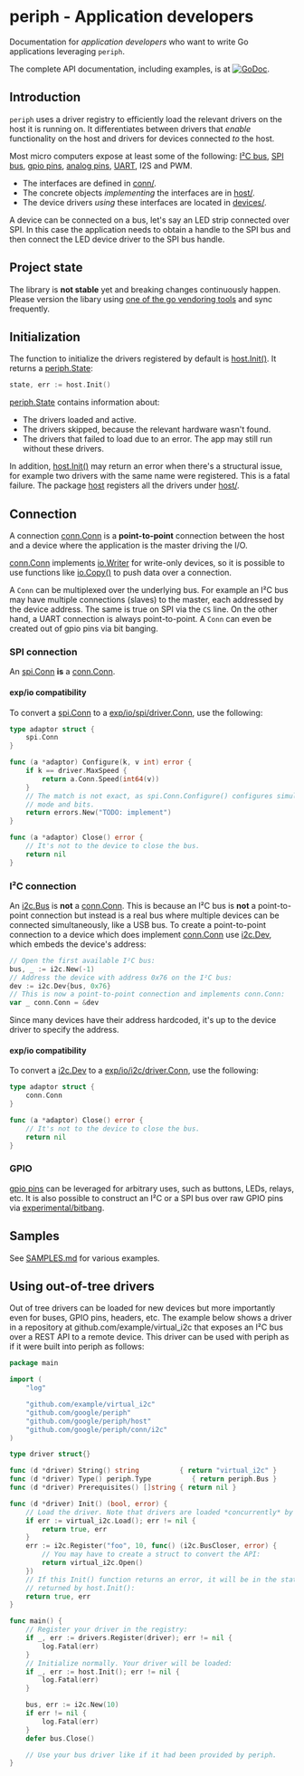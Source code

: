 # periph - Application developers

Documentation for _application developers_ who want to write Go applications
leveraging `periph`.

The complete API documentation, including examples, is at
[![GoDoc](https://godoc.org/github.com/google/periph?status.svg)](https://godoc.org/github.com/google/periph).


## Introduction

`periph` uses a driver registry to efficiently load the relevant drivers on the
host it is running on. It differentiates between drivers that _enable_
functionality on the host and drivers for devices connected _to_ the host.

Most micro computers expose at least some of the following:
[I²C bus](https://godoc.org/github.com/google/periph/conn/i2c#Bus),
[SPI bus](https://godoc.org/github.com/google/periph/conn/spi#Conn),
[gpio
pins](https://godoc.org/github.com/google/periph/conn/gpio#PinIO),
[analog
pins](https://godoc.org/github.com/google/periph/conn/analog),
[UART](https://godoc.org/github.com/google/periph/conn/uart), I2S
and PWM.

* The interfaces are defined in [conn/](../../conn/).
* The concrete objects _implementing_ the interfaces are in
  [host/](../../host/).
* The device drivers _using_ these interfaces are located in
  [devices/](../../devices/).

A device can be connected on a bus, let's say an LED strip connected over SPI.
In this case the application needs to obtain a handle to the SPI bus and then
connect the LED device driver to the SPI bus handle.


## Project state

The library is **not stable** yet and breaking changes continuously happen.
Please version the libary using [one of the go vendoring
tools](https://github.com/golang/go/wiki/PackageManagementTools) and sync
frequently.


## Initialization

The function to initialize the drivers registered by default is
[host.Init()](https://godoc.org/github.com/google/periph/host#Init). It
returns a
[periph.State](https://godoc.org/github.com/google/periph#State):

```go
state, err := host.Init()
```

[periph.State](https://godoc.org/github.com/google/periph#State) contains
information about:

* The drivers loaded and active.
* The drivers skipped, because the relevant hardware wasn't found.
* The drivers that failed to load due to an error. The app may still run without
  these drivers.

In addition,
[host.Init()](https://godoc.org/github.com/google/periph/host#Init) may
return an error when there's a structural issue, for example two drivers with
the same name were registered. This is a fatal failure. The package
[host](https://godoc.org/github.com/google/periph/host) registers all the
drivers under [host/](../../host/).


## Connection

A connection
[conn.Conn](https://godoc.org/github.com/google/periph/conn#Conn)
is a **point-to-point** connection between the host and a device where the
application is the master driving the I/O.

[conn.Conn](https://godoc.org/github.com/google/periph/conn#Conn)
implements [io.Writer](https://golang.org/pkg/io/#Writer) for write-only
devices, so it is possible to use functions like
[io.Copy()](https://golang.org/pkg/io/#Copy) to push data over a connection.

A `Conn` can be multiplexed over the underlying bus. For example an I²C bus may
have multiple connections (slaves) to the master, each addressed by the device
address. The same is true on SPI via the `CS` line. On the other hand, a UART
connection is always point-to-point. A `Conn` can even be created out of gpio
pins via bit banging.


### SPI connection

An
[spi.Conn](https://godoc.org/github.com/google/periph/conn/spi#Conn)
**is** a
[conn.Conn](https://godoc.org/github.com/google/periph/conn#Conn).


#### exp/io compatibility

To convert a
[spi.Conn](https://godoc.org/github.com/google/periph/conn/spi#Conn)
to a
[exp/io/spi/driver.Conn](https://godoc.org/golang.org/x/exp/io/spi/driver#Conn),
use the following:

```go
type adaptor struct {
    spi.Conn
}

func (a *adaptor) Configure(k, v int) error {
    if k == driver.MaxSpeed {
        return a.Conn.Speed(int64(v))
    }
    // The match is not exact, as spi.Conn.Configure() configures simultaneously
    // mode and bits.
    return errors.New("TODO: implement")
}

func (a *adaptor) Close() error {
    // It's not to the device to close the bus.
    return nil
}
```


### I²C connection

An [i2c.Bus](https://godoc.org/github.com/google/periph/conn/i2c#Bus) is **not**
a [conn.Conn](https://godoc.org/github.com/google/periph/conn#Conn).
This is because an I²C bus is **not** a point-to-point connection but instead is
a real bus where multiple devices can be connected simultaneously, like a USB
bus. To create a point-to-point connection to a device which does implement
[conn.Conn](https://godoc.org/github.com/google/periph/conn#Conn) use
[i2c.Dev](https://godoc.org/github.com/google/periph/conn/i2c#Dev), which embeds
the device's address:

```go
// Open the first available I²C bus:
bus, _ := i2c.New(-1)
// Address the device with address 0x76 on the I²C bus:
dev := i2c.Dev{bus, 0x76}
// This is now a point-to-point connection and implements conn.Conn:
var _ conn.Conn = &dev
```

Since many devices have their address hardcoded, it's up to the device driver to
specify the address.


#### exp/io compatibility

To convert a
[i2c.Dev](https://godoc.org/github.com/google/periph/conn/i2c#Dev)
to a
[exp/io/i2c/driver.Conn](https://godoc.org/golang.org/x/exp/io/i2c/driver#Conn),
use the following:

```go
type adaptor struct {
    conn.Conn
}

func (a *adaptor) Close() error {
    // It's not to the device to close the bus.
    return nil
}
```

### GPIO

[gpio pins](https://godoc.org/github.com/google/periph/conn/gpio#PinIO)
can be leveraged for arbitrary uses, such as buttons, LEDs, relays, etc. 
It is also possible to construct an I²C or a SPI bus over raw GPIO pins via
[experimental/bitbang](https://godoc.org/github.com/google/periph/experimental/devices/bitbang).


## Samples

See [SAMPLES.md](SAMPLES.md) for various examples.


## Using out-of-tree drivers

Out of tree drivers can be loaded for new devices but more importantly even for
buses, GPIO pins, headers, etc. The example below shows a driver in a repository
at github.com/example/virtual_i2c that exposes an I²C
bus over a REST API to a remote device.
This driver can be used with periph as if it were built into periph as follows:

```go
package main

import (
    "log"

    "github.com/example/virtual_i2c"
    "github.com/google/periph"
    "github.com/google/periph/host"
    "github.com/google/periph/conn/i2c"
)

type driver struct{}

func (d *driver) String() string          { return "virtual_i2c" }
func (d *driver) Type() periph.Type          { return periph.Bus }
func (d *driver) Prerequisites() []string { return nil }

func (d *driver) Init() (bool, error) {
    // Load the driver. Note that drivers are loaded *concurrently* by periph.
    if err := virtual_i2c.Load(); err != nil {
        return true, err
    }
    err := i2c.Register("foo", 10, func() (i2c.BusCloser, error) {
        // You may have to create a struct to convert the API:
        return virtual_i2c.Open()
    })
    // If this Init() function returns an error, it will be in the state
    // returned by host.Init():
    return true, err
}

func main() {
    // Register your driver in the registry:
    if _, err := drivers.Register(driver); err != nil {
        log.Fatal(err)
    }
    // Initialize normally. Your driver will be loaded:
    if _, err := host.Init(); err != nil {
        log.Fatal(err)
    }

    bus, err := i2c.New(10)
    if err != nil {
        log.Fatal(err)
    }
    defer bus.Close()

    // Use your bus driver like if it had been provided by periph.
}
```
